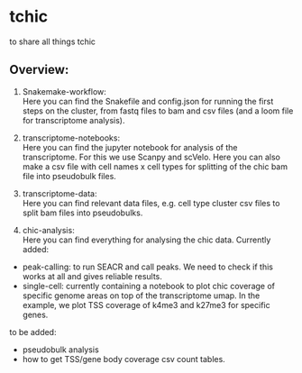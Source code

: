 # tchic
to share all things tchic

## Overview:
1. Snakemake-workflow:<br/>
Here you can find the Snakefile and config.json for running the first steps on the cluster, from fastq files to bam and csv files (and a loom file for transcriptome analysis).


2. transcriptome-notebooks:<br/>
Here you can find the jupyter notebook for analysis of the transcriptome. For this we use Scanpy and scVelo. Here you can also make a csv file with cell names x cell types for splitting of the chic bam file into pseudobulk files.


3. transcriptome-data: <br/>
Here you can find relevant data files, e.g. cell type cluster csv files to split bam files into pseudobulks.

4. chic-analysis: <br/>
Here you can find everything for analysing the chic data. Currently added:
- peak-calling: to run SEACR and call peaks. We need to check if this works at all and gives reliable results.
- single-cell: currently containing a notebook to plot chic coverage of specific genome areas on top of the transcriptome umap. In the example, we plot TSS coverage of k4me3 and k27me3 for specific genes.



to be added:<br/>
- pseudobulk analysis
- how to get TSS/gene body coverage csv count tables.
